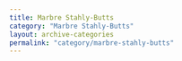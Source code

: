 ```yaml
---
title: Marbre Stahly-Butts
category: "Marbre Stahly-Butts"
layout: archive-categories
permalink: "category/marbre-stahly-butts"
---
```

